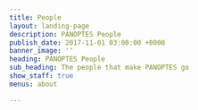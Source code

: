```yaml
---
title: People
layout: landing-page
description: PANOPTES People
publish_date: 2017-11-01 03:00:00 +0000
banner_image: ''
heading: PANOPTES People
sub_heading: The people that make PANOPTES go
show_staff: true
menus: about

---
```

